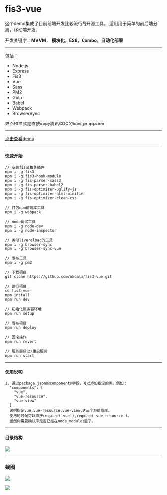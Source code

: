 # fis3-vue

这个demo集成了目前前端开发比较流行的开源工具。
适用用于简单的前后端分离，移动端开发。

开发关键字：**MVVM**， **模块化**，**ES6**，**Combo**，**自动化部署**

------

包括：

  * Node.js
  * Express
  * Fis3
  * Vue
  * Sass
  * PM2
  * Gulp
  * Babel
  * Webpack
  * BrowserSync


界面和样式是直接copy腾讯CDC的idesign.qq.com

------

[点击查看demo](http://idesign.kulife.net/)

------

#### 快速开始

    // 安装fis及相关插件
    npm i -g fis3
    npm i -g fis3-hook-module
    npm i -g fis-parser-sass3
    npm i -g fis-parser-babel2
    npm i -g fis-optimizer-uglify-js
    npm i -g fis-optimizer-html-minifier
    npm i -g fis-optimizer-clean-css

    // 打包npm前端库工具
    npm i -g webpack

    // node调试工具
    npm i -g node-dev
    npm i -g node-inspector

    // 类似livereload的工具
    npm i -g browser-sync
    npm i -g browser-sync-vue

    // 发布工具
    npm i -g pm2

    // 下载项目
    git clone https://github.com/okoala/fis3-vue.git

    // 运行项目
    cd fis3-vue
    npm install
    npm run dev

    // 初始化服务器环境
    npm run setup

    // 发布项目
    npm run deploy

    // 回滚操作
    npm run revert

    // 服务器启动/重启服务
    npm run start

------

#### 使用说明

    1. 通过package.json的components字段，可以添加指定的库。例如：
      "components": [
        "vue",
        "vue-resource",
        "vue-view"
      ]
      说明指定vue,vue-resource,vue-view,这三个为前端库。
      使用的时候可以直接require('vue'),require('vue-resource')。
      当然你需要确认库是否已经在node_modules里了。

------

#### 目录结构

![](http://i1.tietuku.com/c13327378bc09699.png)

-----

### 截图

![](http://i1.tietuku.com/8f4dd53803c48148.png)

![](http://i1.tietuku.com/50a4afbf50a549fc.png)
